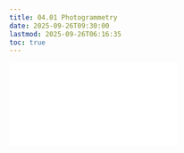 ```yaml
---
title: 04.01 Photogrammetry
date: 2025-09-26T09:30:00
lastmod: 2025-09-26T06:16:35
toc: true
---
```


![Link to included file contents](../../../../3d-modeling/photogrammetry.md)
